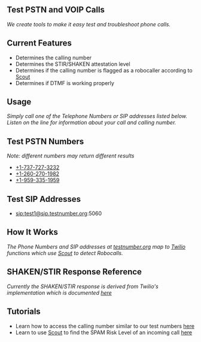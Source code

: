 ## Test PSTN and VOIP Calls

  *We create tools to make it easy test and troubleshoot phone calls.*

## Current Features

- Determines the calling number
- Determines the STIR/SHAKEN attestation level
- Determines if the calling number is flagged as a robocaller according to [Scout](https://scout.tel)
- Determines if DTMF is working properly

## Usage

  *Simply call one of the Telephone Numbers or SIP addresses listed below. Listen on the line for information about your call and calling number.*

## Test PSTN Numbers

  *Note: different numbers may return different results*

* <a href="tel:+17377273232">+1-737-727-3232</a>
* <a href="tel:+12602701982">+1-260-270-1982</a>
* <a href="tel:+19593351959">+1-959-335-1959</a>

## Test SIP Addresses

* <a href="sip:test1@sip.testnumber.org:5060">sip:test1@sip.testnumber.org:5060</a>

## How It Works

  *The Phone Numbers and SIP addresses at [testnumber.org](http://testnumber.org) map to [Twilio](http://twilio.com) functions which use [Scout](http://scout.tel) to detect Robocalls.*

## SHAKEN/STIR Response Reference

  *Currently the SHAKEN/STIR response is derived from Twilio's implementation which is documented [here](https://www.twilio.com/docs/voice/trusted-calling-with-shakenstir)*

## Tutorials

  * Learn how to access the calling number similar to our test numbers [here](/twilio/how-to-detect-the-number-a-caller-is-calling-from-on-twilio)
  * Learn to use [Scout](https://scout.tel) to find the SPAM Risk Level of an incoming call [here](/twilio/how-to-use-phone-number-info-using-scout-twilio-lookup-addon)